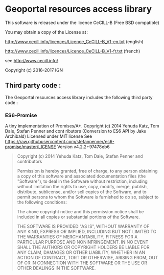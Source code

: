 
# Geoportal resources access library

This software is released under the licence CeCILL-B (Free BSD compatible)

You may obtain a copy of the License at :

http://www.cecill.info/licences/Licence_CeCILL-B_V1-en.txt (english)

http://www.cecill.info/licences/Licence_CeCILL-B_V1-fr.txt (french)

see http://www.cecill.info/

Copyright (c) 2016-2017 IGN


## Third party code :

The Geoportal resources access library includes the following third party code :

### ES6-Promise

A tiny implementation of Promises/A+.
Copyright (c) 2014 Yehuda Katz, Tom Dale, Stefan Penner and cont  ributors (Conversion to ES6 API by Jake Archibald)
Licensed under MIT license
See https://raw.githubusercontent.com/stefanpenner/es6-promise/master/LICENSE
Version   v4.2.2+97478eb6

> Copyright (c) 2014 Yehuda Katz, Tom Dale, Stefan Penner and contributors
>
> Permission is hereby granted, free of charge, to any person obtaining a copy of
> this software and associated documentation files (the "Software"), to deal in
> the Software without restriction, including without limitation the rights to
> use, copy, modify, merge, publish, distribute, sublicense, and/or sell copies
> of the Software, and to permit persons to whom the Software is furnished to do
> so, subject to the following conditions:
>
> The above copyright notice and this permission notice shall be included in all
> copies or substantial portions of the Software.
>
> THE SOFTWARE IS PROVIDED "AS IS", WITHOUT WARRANTY OF ANY KIND, EXPRESS OR
> IMPLIED, INCLUDING BUT NOT LIMITED TO THE WARRANTIES OF MERCHANTABILITY,
> FITNESS FOR A PARTICULAR PURPOSE AND NONINFRINGEMENT. IN NO EVENT SHALL THE
> AUTHORS OR COPYRIGHT HOLDERS BE LIABLE FOR ANY CLAIM, DAMAGES OR OTHER
> LIABILITY, WHETHER IN AN ACTION OF CONTRACT, TORT OR OTHERWISE, ARISING FROM,
> OUT OF OR IN CONNECTION WITH THE SOFTWARE OR THE USE OR OTHER DEALINGS IN THE
> SOFTWARE.
